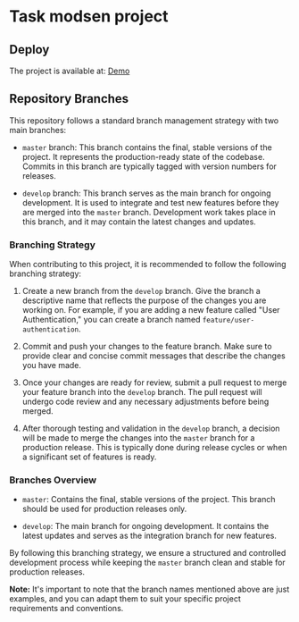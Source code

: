 # Task modsen project

## Deploy
The project is available at: [Demo](https://modsen-task.vercel.app/)

## Repository Branches

This repository follows a standard branch management strategy with two main branches:

- `master` branch: This branch contains the final, stable versions of the project. It represents the production-ready state of the codebase. Commits in this branch are typically tagged with version numbers for releases.

- `develop` branch: This branch serves as the main branch for ongoing development. It is used to integrate and test new features before they are merged into the `master` branch. Development work takes place in this branch, and it may contain the latest changes and updates.

### Branching Strategy

When contributing to this project, it is recommended to follow the following branching strategy:

1. Create a new branch from the `develop` branch. Give the branch a descriptive name that reflects the purpose of the changes you are working on. For example, if you are adding a new feature called "User Authentication," you can create a branch named `feature/user-authentication`.

2. Commit and push your changes to the feature branch. Make sure to provide clear and concise commit messages that describe the changes you have made.

3. Once your changes are ready for review, submit a pull request to merge your feature branch into the `develop` branch. The pull request will undergo code review and any necessary adjustments before being merged.

4. After thorough testing and validation in the `develop` branch, a decision will be made to merge the changes into the `master` branch for a production release. This is typically done during release cycles or when a significant set of features is ready.

### Branches Overview

- `master`: Contains the final, stable versions of the project. This branch should be used for production releases only.

- `develop`: The main branch for ongoing development. It contains the latest updates and serves as the integration branch for new features.

By following this branching strategy, we ensure a structured and controlled development process while keeping the `master` branch clean and stable for production releases.

**Note:** It's important to note that the branch names mentioned above are just examples, and you can adapt them to suit your specific project requirements and conventions.
